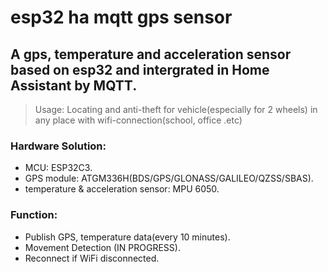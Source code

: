 # esp32 ha mqtt gps sensor
## A gps, temperature and acceleration sensor based on esp32 and intergrated in Home Assistant by MQTT.
>Usage: Locating and anti-theft for vehicle(especially for 2 wheels) in any place with wifi-connection(school, office .etc)

### Hardware Solution:
- MCU: ESP32C3.
- GPS module: ATGM336H(BDS/GPS/GLONASS/GALILEO/QZSS/SBAS).
- temperature & acceleration sensor: MPU 6050.

### Function:
- Publish GPS, temperature data(every 10 minutes).
- Movement Detection (IN PROGRESS).
- Reconnect if WiFi disconnected.
